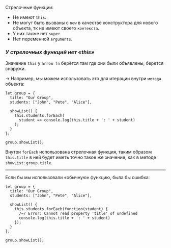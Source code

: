 
Стрелочные функции:

- Не имеют `this`.
- Не могут быть вызваны с `new` в качестве конструктора для нового объекта, тк не имеют своего `контекста`.
- У них также нет `super`
- Нет переменной `arguments`.

### _У стрелочных функций нет «this»_

Значение `this` у `arrow fn` берётся там где они были объявлены, берется снаружи.

-> Например, мы можем использовать это для итерации внутри `метода` объекта:
``` 
let group = {
  title: "Our Group",
  students: ["John", "Pete", "Alice"],

  showList() {
    this.students.forEach(
      student => console.log(this.title + ': ' + student)
    );
  }
};

group.showList();
```

Внутри `forEach` использована стрелочная функция, таким образом `this.title` в ней будет иметь точно такое же значение, как в методе `showList`: `group.title`.

---
Если бы мы использовали «обычную» функцию, была бы ошибка:

``` 
let group = {
  title: "Our Group",
  students: ["John", "Pete", "Alice"],

  showList() {
    this.students.forEach(function(student) {
      /=/ Error: Cannot read property 'title' of undefined
      console.log(this.title + ': ' + student)
    });
  }
};

group.showList();
```